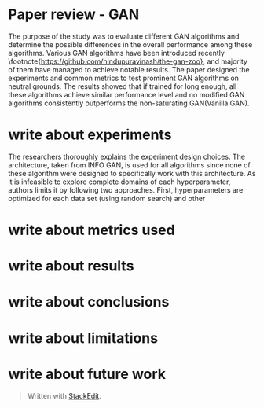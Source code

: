 
# Paper review - GAN

The purpose of the study was to evaluate different GAN algorithms and determine the possible differences in the overall performance among these algorithms. Various GAN algorithms have been introduced recently \footnote{https://github.com/hindupuravinash/the-gan-zoo}, and majority of them have managed to achieve notable results. The paper designed the experiments and common metrics to test prominent GAN algorithms on neutral grounds. The results showed that if trained for long enough, all these algorithms achieve similar performance level and no modified GAN algorithms consistently outperforms the non-saturating GAN(Vanilla GAN).

# write about experiments
The researchers thoroughly explains the experiment design choices. The architecture, taken from INFO GAN, is used for all algorithms since none of these algorithm were designed to specifically work with this architecture. As it is infeasible to explore complete domains of each hyperparameter, authors limits it by following two approaches. First, hyperparameters are optimized for each data set (using random search) and other
# write about metrics used
# write about results
# write about conclusions
# write about limitations
# write about future work





> Written with [StackEdit](https://stackedit.io/).
<!--stackedit_data:
eyJoaXN0b3J5IjpbLTg2Mzg5MjE3NCw3OTI1MDE2MTIsMjExNz
cyOTA1NCwtMTY5NjcxNTczMiwxNzY4OTgyMjQyLDIwMDkyMTE2
ODIsMTQyOTg2NjI2NCwxMTI0NTU3NDMsLTE2MDEzMDA3MzcsLT
Y2NzA4NzUxLC00NjI4MDEwMzYsODI1OTI4MDIwLDY4NzgwODM5
XX0=
-->
